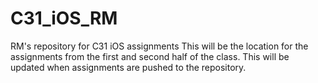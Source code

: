 # C31_iOS_RM
RM's repository for C31 iOS assignments
This will be the location for the assignments from the first and second half of the class.  This will be updated when assignments are pushed to the repository.  

